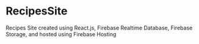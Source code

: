 # RecipesSite
Recipes Site created using React.js, Firebase Realtime Database, Firebase Storage, and hosted using Firebase Hosting
